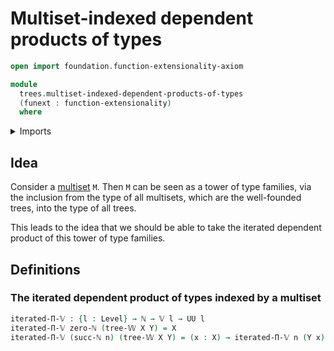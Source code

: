 # Multiset-indexed dependent products of types

```agda
open import foundation.function-extensionality-axiom

module
  trees.multiset-indexed-dependent-products-of-types
  (funext : function-extensionality)
  where
```

<details><summary>Imports</summary>

```agda
open import elementary-number-theory.natural-numbers

open import foundation.universe-levels

open import trees.multisets funext
open import trees.w-types funext
```

</details>

## Idea

Consider a [multiset](trees.multisets.md) `M`. Then `M` can be seen as a tower
of type families, via the inclusion from the type of all multisets, which are
the well-founded trees, into the type of all trees.

This leads to the idea that we should be able to take the iterated dependent
product of this tower of type families.

## Definitions

### The iterated dependent product of types indexed by a multiset

```agda
iterated-Π-𝕍 : {l : Level} → ℕ → 𝕍 l → UU l
iterated-Π-𝕍 zero-ℕ (tree-𝕎 X Y) = X
iterated-Π-𝕍 (succ-ℕ n) (tree-𝕎 X Y) = (x : X) → iterated-Π-𝕍 n (Y x)
```
